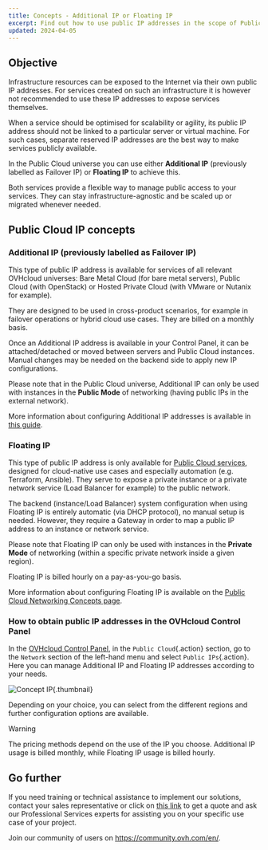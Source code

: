 ```yaml
---
title: Concepts - Additional IP or Floating IP
excerpt: Find out how to use public IP addresses in the scope of Public Cloud Networking
updated: 2024-04-05
---
```


## Objective

Infrastructure resources can be exposed to the Internet via their own public IP addresses. For services created on such an infrastructure it is however not recommended to use these IP addresses to expose services themselves.

When a service should be optimised for scalability or agility, its public IP address should not be linked to a particular server or virtual machine. For such cases, separate reserved IP addresses are the best way to make services publicly available.

In the Public Cloud universe you can use either **Additional IP** (previously labelled as Failover IP) or **Floating IP** to achieve this.

Both services provide a flexible way to manage public access to your services. They can stay infrastructure-agnostic and be scaled up or migrated whenever needed.

## Public Cloud IP concepts

### Additional IP (previously labelled as Failover IP)

This type of public IP address is available for services of all relevant OVHcloud universes: Bare Metal Cloud (for bare metal servers), Public Cloud (with OpenStack) or Hosted Private Cloud (with VMware or Nutanix for example).

They are designed to be used in cross-product scenarios, for example in failover operations or hybrid cloud use cases. They are billed on a monthly basis.

Once an Additional IP address is available in your Control Panel, it can be attached/detached or moved between servers and Public Cloud instances. Manual changes may be needed on the backend side to apply new IP configurations.

Please note that in the Public Cloud universe, Additional IP can only be used with instances in the **Public Mode** of networking (having public IPs in the external network).

More information about configuring Additional IP addresses is available in [this guide](/pages/public_cloud/public_cloud_network_services/getting-started-04-configure-additional-ip-to-instance).

### Floating IP

This type of public IP address is only available for [Public Cloud services](https://www.ovhcloud.com/en-ca/public-cloud/), designed for cloud-native use cases and especially automation (e.g. Terraform, Ansible). They serve to expose a private instance or a private network service (Load Balancer for example) to the public network.

The backend (instance/Load Balancer) system configuration when using Floating IP is entirely automatic (via DHCP protocol), no manual setup is needed. However, they require a Gateway in order to map a public IP address to an instance or network service.

Please note that Floating IP can only be used with instances in the **Private Mode** of networking (within a specific private network inside a given region).

Floating IP is billed hourly on a pay-as-you-go basis.

More information about configuring Floating IP is available on the [Public Cloud Networking Concepts page](/pages/public_cloud/public_cloud_network_services/concepts-01-public-cloud-networking-concepts).

### How to obtain public IP addresses in the OVHcloud Control Panel

In the [OVHcloud Control Panel](https://ca.ovh.com/auth/?action=gotomanager&from=https://www.ovh.com/ca/en/&ovhSubsidiary=ca), in the `Public Cloud`{.action} section, go to the `Network` section of the left-hand menu and select `Public IPs`{.action}. Here you can manage Additional IP and Floating IP addresses according to your needs.

![Concept IP](images/concip.png){.thumbnail}

Depending on your choice, you can select from the different regions and further configuration options are available.

> [!warning]
>
> The pricing methods depend on the use of the IP you choose. Additional IP usage is billed monthly, while Floating IP usage is billed hourly.
>

## Go further

If you need training or technical assistance to implement our solutions, contact your sales representative or click on [this link](https://www.ovhcloud.com/en-ca/professional-services/) to get a quote and ask our Professional Services experts for assisting you on your specific use case of your project.

Join our community of users on <https://community.ovh.com/en/>.
